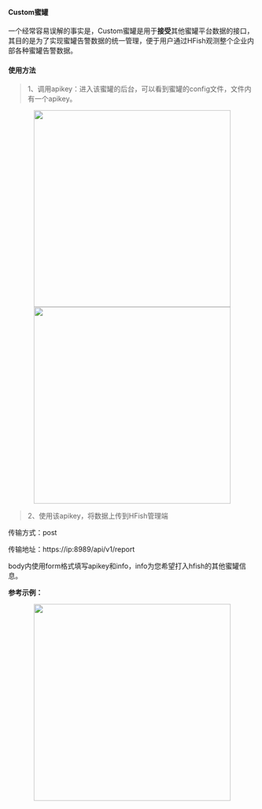 #### Custom蜜罐

一个经常容易误解的事实是，Custom蜜罐是用于**接受**其他蜜罐平台数据的接口，其目的是为了实现蜜罐告警数据的统一管理，便于用户通过HFish观测整个企业内部各种蜜罐告警数据。

#### 使用方法

> 1、调用apikey：进入该蜜罐的后台，可以看到蜜罐的config文件，文件内有一个apikey。

<div align="center"><img src="http://img.threatbook.cn/hfish/image-20211027204924883.png" alt="" height="400px" /></div>

<div align="center"><img src="http://img.threatbook.cn/hfish/image-20211027205006150.png" alt="" height="400px" /></div>


> 2、使用该apikey，将数据上传到HFish管理端

传输方式：post

传输地址：https://ip:8989/api/v1/report

body内使用form格式填写apikey和info，info为您希望打入hfish的其他蜜罐信息。

**参考示例：**

<div align="center"><img src="http://img.threatbook.cn/hfish/image-20211027205827645.png" alt="" height="400px" /></div>

<div align="center"><img src="http://img.threatbook.cn/hfish/image-20211027205939646.png" alt="" style="zoom:50%;" /></div>
